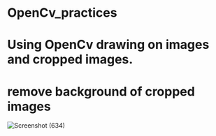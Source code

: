 # OpenCv_practices

# Using OpenCv drawing on images and cropped images.

# remove background of cropped images
![Screenshot (634)](https://user-images.githubusercontent.com/91384498/209795925-637bc476-f6d7-429d-a241-85e520508b0e.png)
